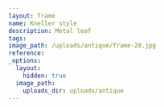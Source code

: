 ```yaml
---
layout: frame
name: Kneller style
description: Metal leaf
tags:
image_path: /uploads/antique/frame-20.jpg
reference:
_options:
  layout:
    hidden: true
  image_path:
    uploads_dir: uploads/antique
---
```

